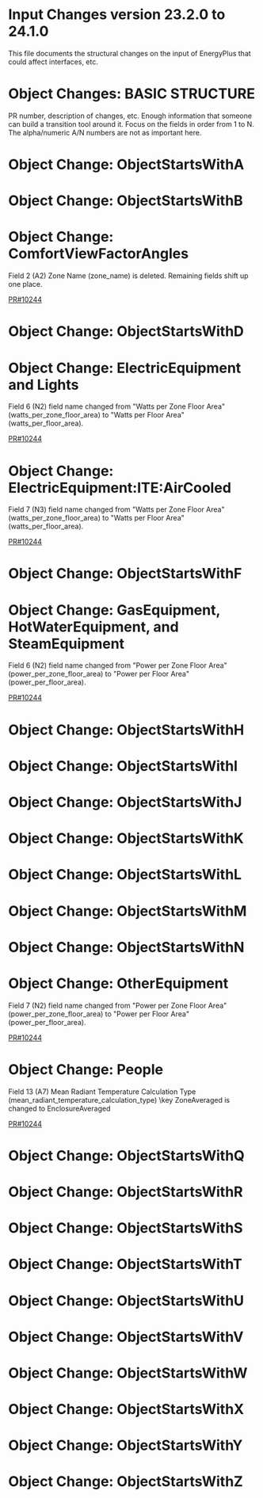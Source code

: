 Input Changes version 23.2.0 to 24.1.0
======================================

This file documents the structural changes on the input of EnergyPlus that could affect interfaces, etc.

# Object Changes: BASIC STRUCTURE

PR number, description of changes, etc.
Enough information that someone can build a transition tool around it.
Focus on the fields in order from 1 to N.
The alpha/numeric A/N numbers are not as important here.

# Object Change: ObjectStartsWithA

# Object Change: ObjectStartsWithB

# Object Change: ComfortViewFactorAngles
Field 2 (A2) Zone Name (zone_name) is deleted.
Remaining fields shift up one place.

[PR#10244](https://github.com/NREL/EnergyPlus/pull/10244/)

# Object Change: ObjectStartsWithD

# Object Change: ElectricEquipment and Lights
Field 6 (N2) field name changed from "Watts per Zone Floor Area" (watts_per_zone_floor_area) to "Watts per Floor Area" (watts_per_floor_area).

[PR#10244](https://github.com/NREL/EnergyPlus/pull/10244/)

# Object Change: ElectricEquipment:ITE:AirCooled
Field 7 (N3) field name changed from "Watts per Zone Floor Area" (watts_per_zone_floor_area) to "Watts per Floor Area" (watts_per_floor_area).

[PR#10244](https://github.com/NREL/EnergyPlus/pull/10244/)

# Object Change: ObjectStartsWithF

# Object Change: GasEquipment, HotWaterEquipment, and SteamEquipment
Field 6 (N2) field name changed from "Power per Zone Floor Area" (power_per_zone_floor_area) to "Power per Floor Area" (power_per_floor_area).

[PR#10244](https://github.com/NREL/EnergyPlus/pull/10244/)

# Object Change: ObjectStartsWithH

# Object Change: ObjectStartsWithI

# Object Change: ObjectStartsWithJ

# Object Change: ObjectStartsWithK

# Object Change: ObjectStartsWithL

# Object Change: ObjectStartsWithM

# Object Change: ObjectStartsWithN

# Object Change: OtherEquipment
Field 7 (N2) field name changed from "Power per Zone Floor Area" (power_per_zone_floor_area) to "Power per Floor Area" (power_per_floor_area).

[PR#10244](https://github.com/NREL/EnergyPlus/pull/10244/)

# Object Change: People
Field 13 (A7) Mean Radiant Temperature Calculation Type (mean_radiant_temperature_calculation_type)
\key ZoneAveraged is changed to EnclosureAveraged

[PR#10244](https://github.com/NREL/EnergyPlus/pull/10244/)

# Object Change: ObjectStartsWithQ

# Object Change: ObjectStartsWithR

# Object Change: ObjectStartsWithS

# Object Change: ObjectStartsWithT

# Object Change: ObjectStartsWithU

# Object Change: ObjectStartsWithV

# Object Change: ObjectStartsWithW

# Object Change: ObjectStartsWithX

# Object Change: ObjectStartsWithY

# Object Change: ObjectStartsWithZ
